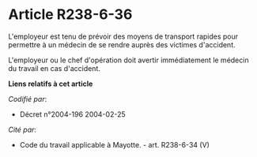 # Article R238-6-36

L'employeur est tenu de prévoir des moyens de transport rapides pour permettre à un médecin de se rendre auprès des victimes
d'accident.

L'employeur ou le chef d'opération doit avertir immédiatement le médecin du travail en cas d'accident.

**Liens relatifs à cet article**

_Codifié par_:

  - Décret n°2004-196 2004-02-25

_Cité par_:

  - Code du travail applicable à Mayotte. - art. R238-6-34 (V)

